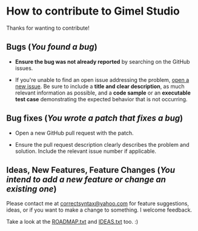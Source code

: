 # How to contribute to Gimel Studio

Thanks for wanting to contribute!

## Bugs (*You found a bug*)

* **Ensure the bug was not already reported** by searching on the GitHub issues.

* If you're unable to find an open issue addressing the problem, [open a new issue](https://github.com/Correct-Syntax/Gimel-Studio/issues/new). Be sure to include a **title and clear description**, as much relevant information as possible, and a **code sample** or an **executable test case** demonstrating the expected behavior that is not occurring.

## Bug fixes (*You wrote a patch that fixes a bug*)

* Open a new GitHub pull request with the patch.

* Ensure the pull request description clearly describes the problem and solution. Include the relevant issue number if applicable.


## Ideas, New Features, Feature Changes (*You intend to add a new feature or change an existing one*)

Please contact me at <correctsyntax@yahoo.com> for feature suggestions, ideas, or if you want to make a change to something. I welcome feedback.

Take a look at the [ROADMAP.txt](ROADMAP.txt) and [IDEAS.txt](IDEAS.txt) too. :)
